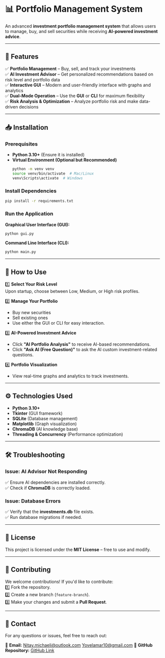 # 📊 Portfolio Management System

An advanced **investment portfolio management system** that allows users to manage, buy, and sell securities while receiving **AI-powered investment advice**.

---

## 🚀 Features
✅ **Portfolio Management** – Buy, sell, and track your investments  
✅ **AI Investment Advisor** – Get personalized recommendations based on risk level and portfolio data  
✅ **Interactive GUI** – Modern and user-friendly interface with graphs and analytics  
✅ **Dual-Mode Operation** – Use the **GUI** or **CLI** for maximum flexibility  
✅ **Risk Analysis & Optimization** – Analyze portfolio risk and make data-driven decisions  

---

## 📥 Installation

### **Prerequisites**
- **Python 3.10+** (Ensure it is installed)
- **Virtual Environment (Optional but Recommended)**  
  ```sh
  python -m venv venv
  source venv/bin/activate  # Mac/Linux
  venv\Scripts\activate  # Windows
  ```

### **Install Dependencies**
```sh
pip install -r requirements.txt
```

### **Run the Application**
**Graphical User Interface (GUI):**  
```sh
python gui.py
```
**Command Line Interface (CLI):**  
```sh
python main.py
```

---

## 🎯 How to Use
1️⃣ **Select Your Risk Level**  
   Upon startup, choose between Low, Medium, or High risk profiles.  

2️⃣ **Manage Your Portfolio**  
   - Buy new securities  
   - Sell existing ones  
   - Use either the GUI or CLI for easy interaction.  

3️⃣ **AI-Powered Investment Advice**  
   - Click **"AI Portfolio Analysis"** to receive AI-based recommendations.  
   - Click **"Ask AI (Free Question)"** to ask the AI custom investment-related questions.  

4️⃣ **Portfolio Visualization**  
   - View real-time graphs and analytics to track investments.  

---

## ⚙️ Technologies Used
- **Python 3.10+**  
- **Tkinter** (GUI framework)  
- **SQLite** (Database management)  
- **Matplotlib** (Graph visualization)  
- **ChromaDB** (AI knowledge base)  
- **Threading & Concurrency** (Performance optimization)  

---

## 🛠 Troubleshooting

### **Issue: AI Advisor Not Responding**
✅ Ensure AI dependencies are installed correctly.  
✅ Check if **ChromaDB** is correctly loaded.  

### **Issue: Database Errors**
✅ Verify that the **investments.db** file exists.  
✅ Run database migrations if needed.  

---

## 📜 License
This project is licensed under the **MIT License** – free to use and modify.  

---

## 🤝 Contributing
We welcome contributions! If you'd like to contribute:  
1️⃣ Fork the repository.  
2️⃣ Create a new branch (`feature-branch`).  
3️⃣ Make your changes and submit a **Pull Request**.  

---

## 📧 Contact
For any questions or issues, feel free to reach out:  

📩 **Email:** Nitay.michaeli@outlook.com
            Yovelamar10@gmail.com
📌 **GitHub Repository:** [GitHub Link](https://github.com/NitayMi/OOP_Project_Portfolio_Management_System.git)  
